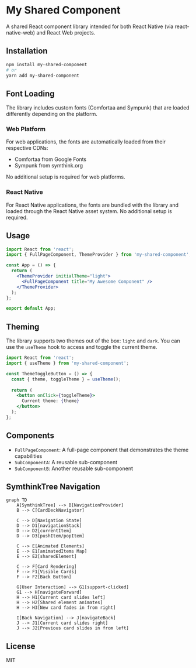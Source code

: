 # My Shared Component

A shared React component library intended for both React Native (via react-native-web) and React Web projects.

## Installation

```bash
npm install my-shared-component
# or
yarn add my-shared-component
```

## Font Loading

The library includes custom fonts (Comfortaa and Sympunk) that are loaded differently depending on the platform.

### Web Platform

For web applications, the fonts are automatically loaded from their respective CDNs:
- Comfortaa from Google Fonts
- Sympunk from symthink.org

No additional setup is required for web platforms.

### React Native

For React Native applications, the fonts are bundled with the library and loaded through the React Native asset system. No additional setup is required.

## Usage

```jsx
import React from 'react';
import { FullPageComponent, ThemeProvider } from 'my-shared-component';

const App = () => {
  return (
    <ThemeProvider initialTheme="light">
      <FullPageComponent title="My Awesome Component" />
    </ThemeProvider>
  );
};

export default App;
```

## Theming

The library supports two themes out of the box: `light` and `dark`. You can use the `useTheme` hook to access and toggle the current theme.

```jsx
import React from 'react';
import { useTheme } from 'my-shared-component';

const ThemeToggleButton = () => {
  const { theme, toggleTheme } = useTheme();
  
  return (
    <button onClick={toggleTheme}>
      Current theme: {theme}
    </button>
  );
};
```

## Components

- `FullPageComponent`: A full-page component that demonstrates the theme capabilities
- `SubComponentA`: A reusable sub-component
- `SubComponentB`: Another reusable sub-component

## SymthinkTree Navigation

```mermaid
graph TD
    A[SymthinkTree] --> B[NavigationProvider]
    B --> C[CardDeckNavigator]
    
    C --> D[Navigation State]
    D --> D1[navigationStack]
    D --> D2[currentItem]
    D --> D3[pushItem/popItem]
    
    C --> E[Animated Elements]
    E --> E1[animatedItems Map]
    E --> E2[sharedElement]
    
    C --> F[Card Rendering]
    F --> F1[Visible Cards]
    F --> F2[Back Button]
    
    G[User Interaction] --> G1[support-clicked]
    G1 --> H[navigateForward]
    H --> H1[Current card slides left]
    H --> H2[Shared element animates]
    H --> H3[New card fades in from right]
    
    I[Back Navigation] --> J[navigateBack]
    J --> J1[Current card slides right]
    J --> J2[Previous card slides in from left]
```

## License

MIT 